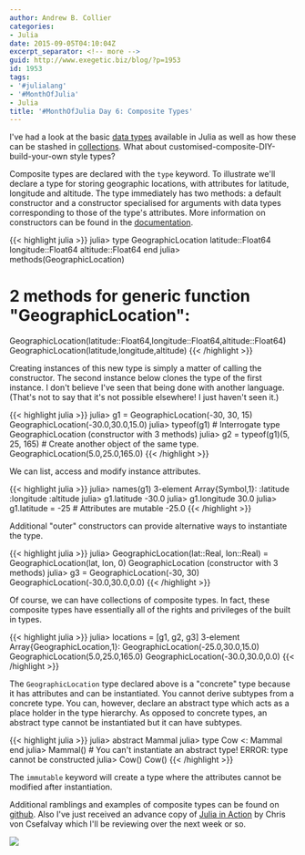 ```yaml
---
author: Andrew B. Collier
categories:
- Julia
date: 2015-09-05T04:10:04Z
excerpt_separator: <!-- more -->
guid: http://www.exegetic.biz/blog/?p=1953
id: 1953
tags:
- '#julialang'
- '#MonthOfJulia'
- Julia
title: '#MonthOfJulia Day 6: Composite Types'
---
```


<!--more-->

I've had a look at the basic [data types](http://www.exegetic.biz/blog/2015/09/monthofjulia-day-03-variables-and-data-types/) available in Julia as well as how these can be stashed in [collections](http://www.exegetic.biz/blog/2015/09/monthofjulia-day-05-collections/). What about customised-composite-DIY-build-your-own style types?

Composite types are declared with the `type` keyword. To illustrate we'll declare a type for storing geographic locations, with attributes for latitude, longitude and altitude. The type immediately has two methods: a default constructor and a constructor specialised for arguments with data types corresponding to those of the type's attributes. More information on constructors can be found in the [documentation](http://julia.readthedocs.org/en/latest/manual/constructors/).
  
{{< highlight julia >}}
julia> type GeographicLocation
        latitude::Float64
        longitude::Float64
        altitude::Float64
       end
julia> methods(GeographicLocation)
# 2 methods for generic function "GeographicLocation":
GeographicLocation(latitude::Float64,longitude::Float64,altitude::Float64)
GeographicLocation(latitude,longitude,altitude)
{{< /highlight >}}
  
Creating instances of this new type is simply a matter of calling the constructor. The second instance below clones the type of the first instance. I don't believe I've seen that being done with another language. (That's not to say that it's not possible elsewhere! I just haven't seen it.)
  
{{< highlight julia >}}
julia> g1 = GeographicLocation(-30, 30, 15)
GeographicLocation(-30.0,30.0,15.0)
julia> typeof(g1) # Interrogate type
GeographicLocation (constructor with 3 methods)
julia> g2 = typeof(g1)(5, 25, 165) # Create another object of the same type.
GeographicLocation(5.0,25.0,165.0)
{{< /highlight >}}
  
We can list, access and modify instance attributes.
  
{{< highlight julia >}}
julia> names(g1)
3-element Array{Symbol,1}:
 :latitude
 :longitude
 :altitude
julia> g1.latitude
-30.0
julia> g1.longitude
30.0
julia> g1.latitude = -25 # Attributes are mutable
-25.0
{{< /highlight >}}

Additional "outer" constructors can provide alternative ways to instantiate the type.
  
{{< highlight julia >}}
julia> GeographicLocation(lat::Real, lon::Real) = GeographicLocation(lat, lon, 0)
GeographicLocation (constructor with 3 methods)
julia> g3 = GeographicLocation(-30, 30)
GeographicLocation(-30.0,30.0,0.0)
{{< /highlight >}}

Of course, we can have collections of composite types. In fact, these composite types have essentially all of the rights and privileges of the built in types.
  
{{< highlight julia >}}
julia> locations = [g1, g2, g3]
3-element Array{GeographicLocation,1}:
 GeographicLocation(-25.0,30.0,15.0)
 GeographicLocation(5.0,25.0,165.0)
 GeographicLocation(-30.0,30.0,0.0)
{{< /highlight >}}

The `GeographicLocation` type declared above is a "concrete" type because it has attributes and can be instantiated. You cannot derive subtypes from a concrete type. You can, however, declare an abstract type which acts as a place holder in the type hierarchy. As opposed to concrete types, an abstract type cannot be instantiated but it can have subtypes.
  
{{< highlight julia >}}
julia> abstract Mammal
julia> type Cow <: Mammal
       end
julia> Mammal() # You can't instantiate an abstract type!
ERROR: type cannot be constructed
julia> Cow()
Cow()
{{< /highlight >}}

The `immutable` keyword will create a type where the attributes cannot be modified after instantiation.

Additional ramblings and examples of composite types can be found on [github](https://github.com/DataWookie/MonthOfJulia). Also I've just received an advance copy of [Julia in Action](https://www.manning.com/books/julia-in-action) by Chris von Csefalvay which I'll be reviewing over the next week or so.

<img src="/img/2015/09/Learn_Julia_meap.jpg" >